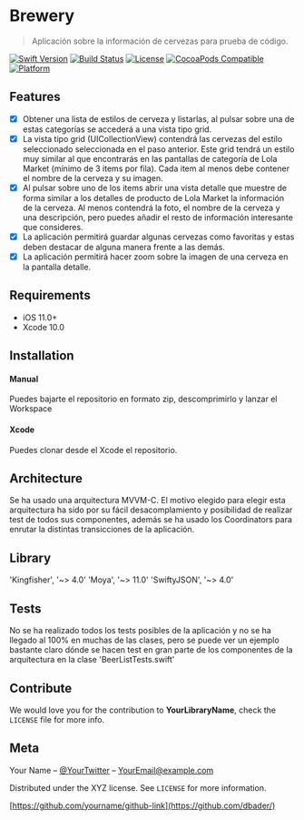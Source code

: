 # Brewery
> Aplicación sobre la información de cervezas para prueba de código.

[![Swift Version][swift-image]][swift-url]
[![Build Status][travis-image]][travis-url]
[![License][license-image]][license-url]
[![CocoaPods Compatible](https://img.shields.io/cocoapods/v/EZSwiftExtensions.svg)](https://img.shields.io/cocoapods/v/LFAlertController.svg)  
[![Platform](https://img.shields.io/cocoapods/p/LFAlertController.svg?style=flat)](http://cocoapods.org/pods/LFAlertController)

## Features

- [x] Obtener una lista de estilos de cerveza y listarlas, al pulsar sobre una de estas categorías se accederá a una vista tipo grid.
- [x] La vista tipo grid (UICollectionView) contendrá las cervezas del estilo seleccionado seleccionada en el paso anterior. Este grid tendrá un estilo muy similar al que encontrarás en las pantallas de categoría de Lola Market (mínimo de 3 items por fila). Cada item al menos debe contener el nombre de la cerveza y su imagen.
- [x] Al pulsar sobre uno de los items abrir una vista detalle que muestre de forma similar a los detalles de producto de Lola Market la información de la cerveza. Al menos contendrá la foto, el nombre de la cerveza y una descripción, pero puedes añadir el resto de información interesante que consideres.
- [x] La aplicación permitirá guardar algunas cervezas como favoritas y estas deben destacar de alguna manera frente a las demás.
- [x] La aplicación permitirá hacer zoom sobre la imagen de una cerveza en la pantalla detalle.

## Requirements

- iOS 11.0+
- Xcode 10.0

## Installation

#### Manual
Puedes bajarte el repositorio en formato zip, descomprimirlo y lanzar el Workspace

#### Xcode
Puedes clonar desde el Xcode el repositorio. 

## Architecture

Se ha usado una arquitectura MVVM-C. El motivo elegido para elegir esta arquitectura ha sido por su fácil desacomplamiento y posibilidad de realizar test de todos sus componentes, además se ha usado los Coordinators para enrutar la distintas transicciones de la aplicación.

## Library

'Kingfisher', '~> 4.0'
'Moya', '~> 11.0'
'SwiftyJSON', '~> 4.0'

## Tests

No se ha realizado todos los tests posibles de la aplicación y no se ha llegado al 100% en muchas de las clases, pero se puede ver un ejemplo bastante claro dónde se hacen test en gran parte de los componentes de la arquitectura en la clase 'BeerListTests.swift'

## Contribute

We would love you for the contribution to **YourLibraryName**, check the ``LICENSE`` file for more info.

## Meta

Your Name – [@YourTwitter](https://twitter.com/dbader_org) – YourEmail@example.com

Distributed under the XYZ license. See ``LICENSE`` for more information.

[https://github.com/yourname/github-link](https://github.com/dbader/)

[swift-image]:https://img.shields.io/badge/swift-4.2-orange.svg
[swift-url]: https://swift.org/
[license-image]: https://img.shields.io/badge/License-MIT-blue.svg
[license-url]: LICENSE
[travis-image]: https://img.shields.io/travis/dbader/node-datadog-metrics/master.svg?style=flat-square
[travis-url]: https://travis-ci.org/dbader/node-datadog-metrics
[codebeat-image]: https://codebeat.co/badges/c19b47ea-2f9d-45df-8458-b2d952fe9dad
[codebeat-url]: https://codebeat.co/projects/github-com-vsouza-awesomeios-com

